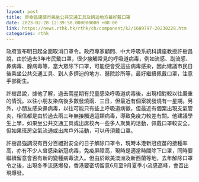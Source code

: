 ```yaml
---
layout: post
title: 許樹昌建議市民坐公共交通工具及擠迫地方最好戴口罩
date: 2023-02-28 12:39:58.000000000 +08:00
link: https://news.rthk.hk/rthk/ch/component/k2/1689797-20230228.htm
categories: rthk
---
```


政府宣布明日起全面取消口罩令。政府專家顧問、中大呼吸系統科講座教授許樹昌說，由於過去3年市民戴口罩，很少接觸常見的呼吸道病毒，例如流感、副流感、鼻病毒、腺病毒等，當大眾除下口罩，可能便會受這些病毒感染，因此建議市民日後乘坐公共交通工具、到人多擠迫的地方、醫院診所等，最好繼續佩戴口罩，注意手部衞生。

許樹昌說，據他了解，過去兩星期有兒童感染呼吸道病毒後，出現相對較以往嚴重的情況。以往小朋友染病後多數發燒兩、三日，但最近有個案就發燒有一星期。另外，小朋友感染鼻病毒，以往可能只有些上呼吸道病徵，但最近有個案出現支氣管炎，相信都是由於過去兩三年無接觸過這類病毒，導致免疫力較差有關。他建議學生上學，如果坐公共交通工具或出席校內一些多人聚集的活動，佩戴口罩較安全。但如果班房空氣流通或出席戶外活動，可以毋須戴口罩。

許樹昌強調沒有百分百絕對安全的日子解除口罩令，現時本港新冠疫苗的接種率高，亦有不少人曾感染新冠病毒，免疫屏障高，現時是適當時間除下口罩，同時要繼續留意會否有新的變種病毒流入。但由於歐美澳洲及新西蘭等地，去年解除口罩令之後，出現冬季流感爆發，香港要密切留意6月至9月夏季小流感高峰，會否出現爆發。
